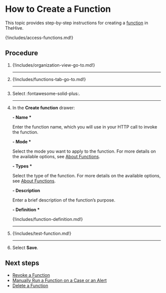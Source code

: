 # How to Create a Function

<!-- md:version 5.1 --> <!-- md:license Platinum -->

This topic provides step-by-step instructions for creating a [function](about-functions.md) in TheHive.

{!includes/access-functions.md!}

<h2>Procedure</h2>

1. {!includes/organization-view-go-to.md!}

    ---

2. {!includes/functions-tab-go-to.md!}

    ---

3. Select :fontawesome-solid-plus:.

    ---

4. In the **Create function** drawer:

    **- Name \***

    Enter the function name, which you will use in your HTTP call to invoke the function.

    **- Mode \***

    Select the mode you want to apply to the function. For more details on the available options, see [About Functions](about-functions.md#function-modes).

    **- Types \***

    Select the type of the function. For more details on the available options, see [About Functions](about-functions.md#function-types).

    **- Description**

    Enter a brief description of the function’s purpose.

    **- Definition \***

    {!includes/function-definition.md!}
        
    ---

5. {!includes/test-function.md!}

    ---

6. Select **Save**. 

<h2>Next steps</h2>

* [Revoke a Function](revoke-a-function.md)
* [Manually Run a Function on a Case or an Alert](run-a-function-case-alert.md)
* [Delete a Function](delete-a-function.md)